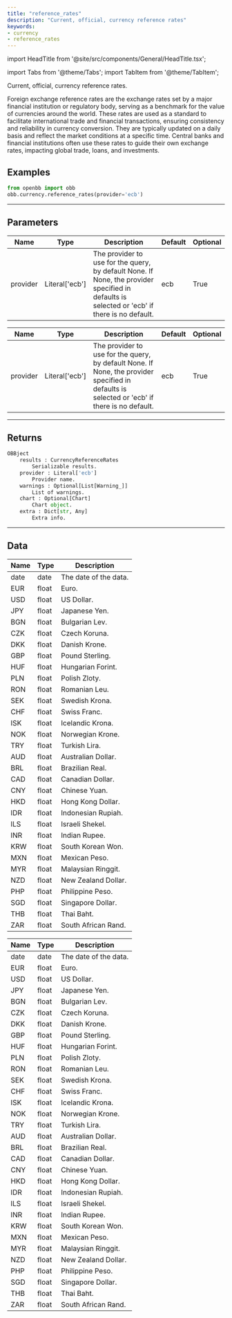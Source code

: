 ```yaml
---
title: "reference_rates"
description: "Current, official, currency reference rates"
keywords:
- currency
- reference_rates
---
```


import HeadTitle from '@site/src/components/General/HeadTitle.tsx';

<HeadTitle title="currency/reference_rates - Reference | OpenBB Platform Docs" />

<!-- markdownlint-disable MD012 MD031 MD033 -->

import Tabs from '@theme/Tabs';
import TabItem from '@theme/TabItem';

Current, official, currency reference rates.

Foreign exchange reference rates are the exchange rates set by a major financial institution or regulatory body,
serving as a benchmark for the value of currencies around the world.
These rates are used as a standard to facilitate international trade and financial transactions,
ensuring consistency and reliability in currency conversion.
They are typically updated on a daily basis and reflect the market conditions at a specific time.
Central banks and financial institutions often use these rates to guide their own exchange rates,
impacting global trade, loans, and investments.


Examples
--------

```python
from openbb import obb
obb.currency.reference_rates(provider='ecb')
```

---

## Parameters

<Tabs>

<TabItem value='standard' label='standard'>

| Name | Type | Description | Default | Optional |
| ---- | ---- | ----------- | ------- | -------- |
| provider | Literal['ecb'] | The provider to use for the query, by default None. If None, the provider specified in defaults is selected or 'ecb' if there is no default. | ecb | True |
</TabItem>

<TabItem value='ecb' label='ecb'>

| Name | Type | Description | Default | Optional |
| ---- | ---- | ----------- | ------- | -------- |
| provider | Literal['ecb'] | The provider to use for the query, by default None. If None, the provider specified in defaults is selected or 'ecb' if there is no default. | ecb | True |
</TabItem>

</Tabs>

---

## Returns

```python wordwrap
OBBject
    results : CurrencyReferenceRates
        Serializable results.
    provider : Literal['ecb']
        Provider name.
    warnings : Optional[List[Warning_]]
        List of warnings.
    chart : Optional[Chart]
        Chart object.
    extra : Dict[str, Any]
        Extra info.

```

---

## Data

<Tabs>

<TabItem value='standard' label='standard'>

| Name | Type | Description |
| ---- | ---- | ----------- |
| date | date | The date of the data. |
| EUR | float | Euro. |
| USD | float | US Dollar. |
| JPY | float | Japanese Yen. |
| BGN | float | Bulgarian Lev. |
| CZK | float | Czech Koruna. |
| DKK | float | Danish Krone. |
| GBP | float | Pound Sterling. |
| HUF | float | Hungarian Forint. |
| PLN | float | Polish Zloty. |
| RON | float | Romanian Leu. |
| SEK | float | Swedish Krona. |
| CHF | float | Swiss Franc. |
| ISK | float | Icelandic Krona. |
| NOK | float | Norwegian Krone. |
| TRY | float | Turkish Lira. |
| AUD | float | Australian Dollar. |
| BRL | float | Brazilian Real. |
| CAD | float | Canadian Dollar. |
| CNY | float | Chinese Yuan. |
| HKD | float | Hong Kong Dollar. |
| IDR | float | Indonesian Rupiah. |
| ILS | float | Israeli Shekel. |
| INR | float | Indian Rupee. |
| KRW | float | South Korean Won. |
| MXN | float | Mexican Peso. |
| MYR | float | Malaysian Ringgit. |
| NZD | float | New Zealand Dollar. |
| PHP | float | Philippine Peso. |
| SGD | float | Singapore Dollar. |
| THB | float | Thai Baht. |
| ZAR | float | South African Rand. |
</TabItem>

<TabItem value='ecb' label='ecb'>

| Name | Type | Description |
| ---- | ---- | ----------- |
| date | date | The date of the data. |
| EUR | float | Euro. |
| USD | float | US Dollar. |
| JPY | float | Japanese Yen. |
| BGN | float | Bulgarian Lev. |
| CZK | float | Czech Koruna. |
| DKK | float | Danish Krone. |
| GBP | float | Pound Sterling. |
| HUF | float | Hungarian Forint. |
| PLN | float | Polish Zloty. |
| RON | float | Romanian Leu. |
| SEK | float | Swedish Krona. |
| CHF | float | Swiss Franc. |
| ISK | float | Icelandic Krona. |
| NOK | float | Norwegian Krone. |
| TRY | float | Turkish Lira. |
| AUD | float | Australian Dollar. |
| BRL | float | Brazilian Real. |
| CAD | float | Canadian Dollar. |
| CNY | float | Chinese Yuan. |
| HKD | float | Hong Kong Dollar. |
| IDR | float | Indonesian Rupiah. |
| ILS | float | Israeli Shekel. |
| INR | float | Indian Rupee. |
| KRW | float | South Korean Won. |
| MXN | float | Mexican Peso. |
| MYR | float | Malaysian Ringgit. |
| NZD | float | New Zealand Dollar. |
| PHP | float | Philippine Peso. |
| SGD | float | Singapore Dollar. |
| THB | float | Thai Baht. |
| ZAR | float | South African Rand. |
</TabItem>

</Tabs>

